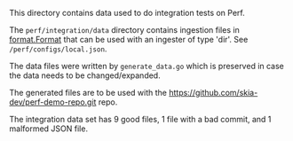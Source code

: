 This directory contains data used to do integration tests on Perf.

The `perf/integration/data` directory contains ingestion files in
[format.Format](https://pkg.go.dev/go.goldmine.build/perf/go/ingest/format?tab=doc#Format)
that can be used with an ingester of type 'dir'. See `/perf/configs/local.json`.

The data files were written by `generate_data.go` which is preserved in case the
data needs to be changed/expanded.

The generated files are to be used with the
https://github.com/skia-dev/perf-demo-repo.git repo.

The integration data set has 9 good files, 1 file with a bad commit, and 1
malformed JSON file.
